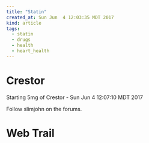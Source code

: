 ```yaml
---
title: "Statin"
created_at: Sun Jun  4 12:03:35 MDT 2017
kind: article
tags:
  - statin
  - drugs
  - health
  - heart_health
---
```


<h1>Crestor</h1>

Starting 5mg of Crestor - Sun Jun  4 12:07:10 MDT 2017

Follow slimjohn on the forums.

<h1>Web Trail</h1>



<!--
html boilerplate
<a href="" target="_blank"></a>
<a name=""></a>
<img src="" width="400px">
<ul>
  <li></li>
</ul>
<pre>
</pre>
<pre><code>
</code></pre>
<math xmlns='http://www.w3.org/1998/Math/MathML' display='block'>
</math>
-->
